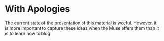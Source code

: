 # With Apologies

The current state of the presentation of this material is woeful.
However, it is more important to capture these ideas when the Muse
offers them than it is to learn how to blog.
